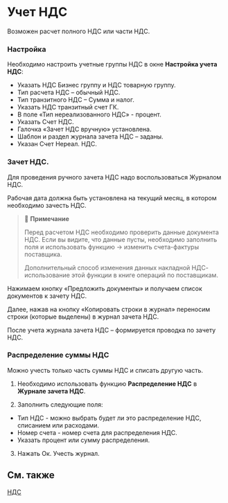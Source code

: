 # Учет НДС

Возможен расчет полного НДС или части НДС.

### **Настройка**

Необходимо настроить учетные группы НДС в окне **Настройка учета НДС**:  

- Указать НДС Бизнес группу и НДС товарную группу.  
- Тип расчета НДС – обычный НДС. 
- Тип транзитного НДС – Сумма и налог.  
- Указать НДС транзитный счет ГК. 
-  В поле «Тип нереализованного НДС» - процент.
- Указать Счет НДС. 
- Галочка «Зачет НДС вручную» установлена.  
- Шаблон и раздел журнала зачета НДС – заданы.  
- Указан Счет Нереал. НДС.

### Зачет НДС.

Для проведения ручного зачета НДС надо воспользоваться Журналом НДС.   

Рабочая дата должна быть установлена на текущий месяц, в котором необходимо зачесть НДС.  

> :speech_balloon: **Примечание** 
>
> Перед расчетом НДС необходимо проверить данные документа НДС. Если вы видите, что данные пусты, необходимо заполнить поля и использовать функцию -> изменить счета-фактуры поставщика.
>
> Дополнительный способ изменения данных накладной НДС- использование этой функции в книге операций по поставщикам.

Нажимаем кнопку «Предложить документы» и получаем список документов к зачету НДС.  

Далее, нажав на кнопку «Копировать строки в журнал» переносим строки (которые выделены) в журнал зачета НДС.  

После учета журнала зачета НДС – формируется проводка по зачету НДС.

### Распределение суммы НДС

Можно учесть только часть суммы НДС и списать другую часть.

1. Необходимо использовать функцию **Распределение НДС** в **Журнале зачета НДС**.

2. Заполнить следующие поля:

- Тип НДС - можно выбрать будет ли это распределение НДС, списанием или расходами.
- Номер счета - номер счета для распределения НДС.
- Указать процент или сумму распределения.

3. Нажать Ок. Учесть журнал.

## См. также

[НДС](vat.md)
